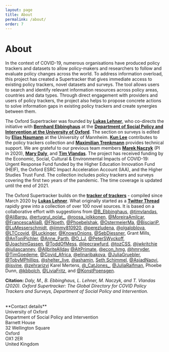 ```yaml
---
layout: page
title: About
permalink: /about/
order: 7
---
```


# About

In the context of COVID-19, numerous organisations have produced policy trackers and datasets to allow policy-makers and researchers to follow and evaluate policy changes across the world. To address information overload, this project has created a Supertracker that gives immediate access to existing policy trackers, novel datasets and surveys. The tool allows users to search and identify relevant information resources across policy areas, countries and data types. Through direct engagement with providers and users of policy trackers, the project also helps to propose concrete actions to solve information gaps in existing policy trackers and create synergies between them.

The Oxford Supertracker was founded by **[Lukas Lehner](https://lukaslehner.github.io/)**, who co-directs the initiative with **[Bernhard Ebbinghaus](https://www.spi.ox.ac.uk/people/professor-bernhard-ebbinghaus)** at the **[Department of Social Policy and Intervention at the University of Oxford](https://www.spi.ox.ac.uk/)**. The section on surveys is edited by **[Elias Naumann](http://www.eliasnaumann.de/)** at the University of Mannheim. **[Kun Lee](https://www.spi.ox.ac.uk/people/kun-lee)** contributes to the policy trackers collection and **[Maximilian Trenkmann](https://github.com/trenkmann)** provides technical support. We are grateful to our previous team members **[Marek Naczyk](https://www.spi.ox.ac.uk/people/dr-marek-naczyk)** (PI in 2020), **[Mary Daly](https://www.spi.ox.ac.uk/people/profile/daly.html)**, and **[Tim Vlandas](https://www.spi.ox.ac.uk/people/dr-tim-vlandas)**. The project has received funding by the Economic, Social, Cultural & Environmental Impacts of COVID-19: Urgent Response Fund funded by the Higher Education Innovation Fund (HEIF), the Oxford ESRC Impact Acceleration Account (IAA), and the Higher Studies Trust Fund. The collection includes policy trackers and surveys covering the first two years of the pandemic. The time coverage is updated until the end of 2021.

The Oxford Supertracker builds on the **[tracker of trackers](https://lukaslehner.github.io/covid19policytrackers/)** - compiled since March 2020 by **[Lukas Lehner](https://twitter.com/LukasLehner_)**. What originally started as a **[Twitter
Thread](https://twitter.com/LukasLehner_/status/1243557931888578565)** rapidly grew into a collection of over 100 novel sources. It is based on a collaborative effort with suggestions from
[@B_Ebbinghaus](https://twitter.com/B_Ebbinghaus),
[@timvlandas](https://twitter.com/timvlandas),
[@AliBargu](https://twitter.com/AliBargu),
[@ertugrul_polat_](https://twitter.com/ertugrul_polat_),
[@roosa_jolkkonen](https://twitter.com/roosa_jolkkonen),
[@MoreiraAmilcar](https://twitter.com/MoreiraAmilcar),
[@FrancescaAliaB](https://twitter.com/FrancescaAliaB),
[@FNoeth](https://twitter.com/FNoeth),
[@PhoebeIshak](https://twitter.com/PhoebeIshak),
[@OstermeierMa](https://twitter.com/OstermeierMa),
[@BisciariP](https://twitter.com/BisciariP),
[@LuMesserschmidt](https://twitter.com/LuMesserschmidt),
[@jimmy810920](https://twitter.com/jimmy810920),
[@perezludena](https://twitter.com/perezludena),
[@olgaloblova](https://twitter.com/olgaloblova),
[@LTCcovid](https://twitter.com/LTCcovid),
[@Luckinger](https://twitter.com/Luckinger),
[@KnowsOnions](https://twitter.com/KnowsOnions),
[@SebDiessner](https://twitter.com/SebDiessner),
Grant Mills,
[@AnToniPichler](https://twitter.com/AnToniPichler),
[@Anne_Parth](https://twitter.com/Anne_Parth),
[@O_LJ](https://twitter.com/O_LJ),
[@PeterSWyckoff](https://twitter.com/PeterSWyckoff),
[@JoachimGassen](https://twitter.com/JoachimGassen),
[@ToddOfMess](https://twitter.com/ToddOfMess),
[@leecrawfurd](https://twitter.com/leecrawfurd),
[@tozCSS](https://twitter.com/tozCSS),
[@jwkritchie](https://twitter.com/jwkritchie)
[@juliascanney](https://twitter.com/juliascanney),
[@AllbriteAllday](https://twitter.com/AllbriteAllday)
[@AltPrimate](https://twitter.com/AltPrimate),
[@econ_hmg](https://twitter.com/econ_hmg),
[@hmryder](https://twitter.com/hmryder),
[@TimGoedeme](https://twitter.com/TimGoedeme),
[@Covid_Africa](https://twitter.com/Covid_Africa),
[@elinaribakova](https://twitter.com/elinaribakova),
[@JuliaGruebler](https://twitter.com/JuliaGruebler),
[@TobyMPhillips](https://twitter.com/TobyMPhillips),
[@shelter_live](https://twitter.com/shelter_live),
[@ashamin](https://twitter.com/ashamin),
[Seth Schimmel](https://github.com/sethsch),
[@AsjadNaqvi](https://twitter.com/AsjadNaqvi),
[@jsvine](https://twitter.com/jsvine),
[@zehrarizvi](https://twitter.com/zehrarizvi)
Karel Mertens,
[@\_CatJones_](https://twitter.com/_CatJones_),
[@JuliaRaifman](https://twitter.com/JuliaRaifman),
Phoebe Dunn,
[@kbbolch](https://twitter.com/kbbolch),
[@LiviaFritz](https://twitter.com/LiviaFritz), and
[@KonstPoensgen](https://twitter.com/KonstPoensgen).

**Citation:** 
*Daly, M., B. Ebbinghaus, L. Lehner, M. Naczyk, and T. Vlandas (2020). Oxford Supertracker: The Global Directory for COVID Policy Trackers and Surveys, Department of Social Policy and Intervention.*

<br>
**Contact details** <br>
University of Oxford <br>
Department of Social Policy and Intervention <br>
Barnett House <br>
32 Wellington Square <br>
Oxford <br>
OX1 2ER <br>
United Kingdom <br>